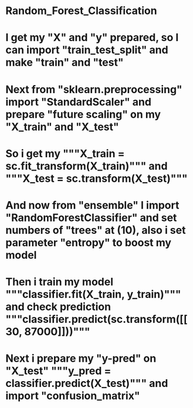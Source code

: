 # Random_Forest_Classification
# I get my "X" and "y" prepared, so I can import "train_test_split" and make "train" and "test" 
# Next from "sklearn.preprocessing" import "StandardScaler" and prepare "future scaling" on my "X_train" and "X_test"
# So i get my """X_train = sc.fit_transform(X_train)""" and """X_test = sc.transform(X_test)"""
# And now from "ensemble" I import "RandomForestClassifier" and set numbers of "trees" at (10), also i set parameter "entropy" to boost my model
# Then i train my model """classifier.fit(X_train, y_train)""" and check prediction """classifier.predict(sc.transform([[30, 87000]]))"""
# Next i prepare my "y-pred" on "X_test" """y_pred = classifier.predict(X_test)""" and import "confusion_matrix"
